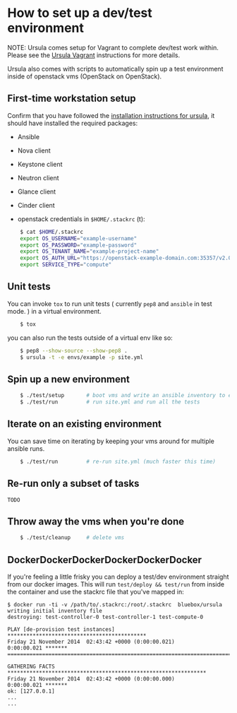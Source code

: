 # How to set up a dev/test environment

NOTE: Ursula comes setup for Vagrant to complete dev/test work within.  Please see the [Ursula Vagrant](https://github.com/blueboxgroup/ursula#vagrant) instructions for more details.

Ursula also comes with scripts to automatically spin up a test environment inside of openstack vms (OpenStack on OpenStack).

## First-time workstation setup

Confirm that you have followed the [installation instructions for ursula](https://github.com/blueboxgroup/ursula#installation), it should have installed the required packages:

  - Ansible
  - Nova client
  - Keystone client
  - Neutron client
  - Glance client
  - Cinder client

  - openstack credentials in `$HOME/.stackrc` (t):

```bash
    $ cat $HOME/.stackrc
    export OS_USERNAME="example-username"
    export OS_PASSWORD="example-password"
    export OS_TENANT_NAME="example-project-name"
    export OS_AUTH_URL="https://openstack-example-domain.com:35357/v2.0/"
    export SERVICE_TYPE="compute"
```

## Unit tests

You can invoke `tox` to run unit tests ( currently `pep8` and `ansible` in test mode. ) in a virtual environment.

```bash
    $ tox
```

you can also run the tests outside of a virtual env like so:

```bash
    $ pep8 --show-source --show-pep8 .
    $ ursula -t -e envs/example -p site.yml
```

## Spin up a new environment

```bash
    $ ./test/setup       # boot vms and write an ansible inventory to envs/example/hosts
    $ ./test/run         # run site.yml and run all the tests
```

## Iterate on an existing environment

You can save time on iterating by keeping your vms around for multiple ansible runs.

```bash
    $ ./test/run         # re-run site.yml (much faster this time)
```

## Re-run only a subset of tasks

    TODO

## Throw away the vms when you're done

```bash
    $ ./test/cleanup     # delete vms
```

## DockerDockerDockerDockerDockerDocker

If you're feeling a little frisky you can deploy a test/dev environment straight from our docker images.
This will run `test/deploy && test/run` from inside the container and use the stackrc file that you've mapped in:

```
$ docker run -ti -v /path/to/.stackrc:/root/.stackrc  bluebox/ursula
writing initial inventory file
destroying: test-controller-0 test-controller-1 test-compute-0

PLAY [de-provision test instances] ********************************************
Friday 21 November 2014  02:43:42 +0000 (0:00:00.021)       0:00:00.021 *******
===============================================================================

GATHERING FACTS ***************************************************************
Friday 21 November 2014  02:43:42 +0000 (0:00:00.000)       0:00:00.021 *******
ok: [127.0.0.1]
...
...
```
